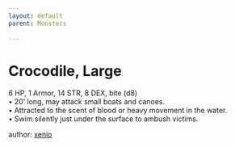 ```yaml
---
layout: default
parent: Monsters 
   
--- 
```

# Crocodile, Large
6 HP, 1 Armor, 14 STR, 8 DEX, bite (d8)  
• 20’ long, may attack small boats and canoes.  
• Attracted to the scent of blood or heavy movement in the water.  
• Swim silently just under the surface to ambush victims.  




author: [xenio](https://xenioinabottle.blogspot.com/2021/02/classic-monsters-for-cairnito-part-1.html) 


